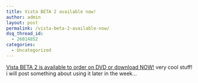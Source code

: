 ```yaml
---
title: Vista BETA 2 available now!
author: admin
layout: post
permalink: /vista-beta-2-available-now/
dsq_thread_id:
  - 26014852
categories:
  - Uncategorized
---
```

[Vista BETA 2 is available to order on DVD or download NOW!][1] very cool stuff! i will post something about using it later in the week&#8230;

 [1]: http://www.microsoft.com/windowsvista/getready/preview.mspx